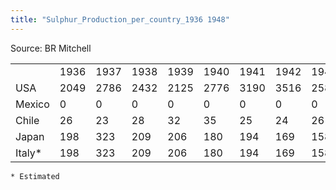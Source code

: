 ```yaml
---
title: "Sulphur_Production_per_country_1936 1948"
---
```


Source: BR Mitchell

|         |      |      |      |      |      |      |      |      |      |      |      |      |      |
|---------|------|------|------|------|------|------|------|------|------|------|------|------|------|
|         | 1936 | 1937 | 1938 | 1939 | 1940 | 1941 | 1942 | 1943 | 1944 | 1945 | 1946 | 1947 | 1948 |
| USA     | 2049 | 2786 | 2432 | 2125 | 2776 | 3190 | 3516 | 2580 | 3270 | 3813 | 3922 | 4512 | 4947 |
| Mexico  | 0    | 0    | 0    | 0    | 0    | 0    | 0    | 0    | 0    | 10   | 6    | 3    | 3    |
| Chile   | 26   | 23   | 28   | 32   | 35   | 25   | 24   | 26   | 26   | 21   | 9    | 12   | 13   |
| Japan   | 198  | 323  | 209  | 206  | 180  | 194  | 169  | 158  | 85   | 41   | 22   | 29   | 41   |
| Italy\* | 198  | 323  | 209  | 206  | 180  | 194  | 169  | 158  | 85   | 41   | 22   | 29   | 41   |

    * Estimated
